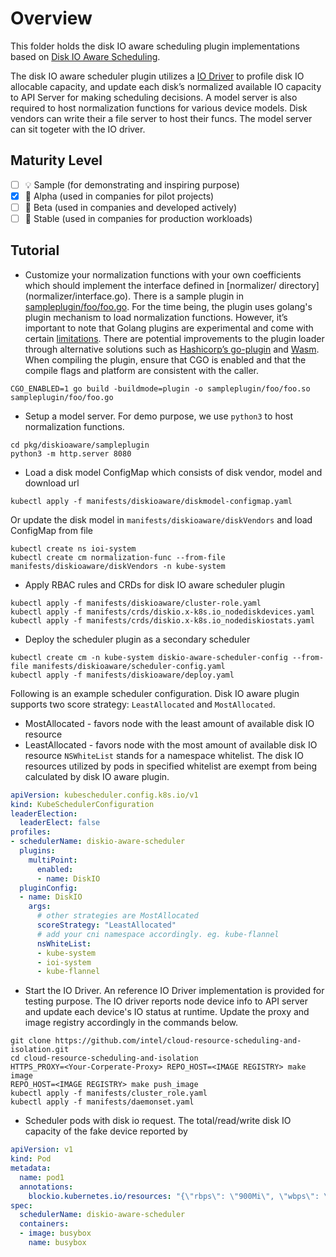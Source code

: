 # Overview

This folder holds the disk IO aware scheduling plugin implementations based on [Disk IO Aware Scheduling](https://github.com/kubernetes-sigs/scheduler-plugins/blob/master/kep/624-disk-io-aware-scheduling/README.md). 

The disk IO aware scheduler plugin utilizes a [IO Driver](https://github.com/intel/cloud-resource-scheduling-and-isolation) to profile disk IO allocable capacity, and update each disk’s normalized available IO capacity to API Server for making scheduling decisions. A model server is also required to host normalization functions for various device models. Disk vendors can write their a file server to host their funcs. The model server can sit togeter with the IO driver.

## Maturity Level

<!-- Check one of the values: Sample, Alpha, Beta, GA -->

- [ ] 💡 Sample (for demonstrating and inspiring purpose)
- [x] 👶 Alpha (used in companies for pilot projects)
- [ ] 👦 Beta (used in companies and developed actively)
- [ ] 👨 Stable (used in companies for production workloads)

## Tutorial

- Customize your normalization functions with your own coefficients which should implement the interface defined in [normalizer/ directory] (normalizer/interface.go). There is a sample plugin in [sampleplugin/foo/foo.go](sampleplugin/foo/foo.go). For the time being, the plugin uses golang's plugin mechanism to load normalization functions. However, it’s important to note that Golang plugins are experimental and come with certain [limitations](https://pkg.go.dev/plugin). There are potential improvements to the plugin loader through alternative solutions such as [Hashicorp’s go-plugin](https://github.com/hashicorp/go-plugin) and [Wasm](https://webassembly.org/). When compiling the plugin, ensure that CGO is enabled and that the compile flags and platform are consistent with the caller.
``` shell
CGO_ENABLED=1 go build -buildmode=plugin -o sampleplugin/foo/foo.so sampleplugin/foo/foo.go
``` 
- Setup a model server. For demo purpose, we use `python3` to host normalization functions. 
``` shell
cd pkg/diskioaware/sampleplugin
python3 -m http.server 8080
``` 
- Load a disk model ConfigMap which consists of disk vendor, model and download url
``` shell
kubectl apply -f manifests/diskioaware/diskmodel-configmap.yaml
```
Or update the disk model in `manifests/diskioaware/diskVendors` and load ConfigMap from file
``` shell
kubectl create ns ioi-system
kubectl create cm normalization-func --from-file manifests/diskioaware/diskVendors -n kube-system
```
- Apply RBAC rules and CRDs for disk IO aware scheduler plugin
``` shell
kubectl apply -f manifests/diskioaware/cluster-role.yaml
kubectl apply -f manifests/crds/diskio.x-k8s.io_nodediskdevices.yaml
kubectl apply -f manifests/crds/diskio.x-k8s.io_nodediskiostats.yaml
```
- Deploy the scheduler plugin as a secondary scheduler 
``` shell
kubectl create cm -n kube-system diskio-aware-scheduler-config --from-file manifests/diskioaware/scheduler-config.yaml 
kubectl apply -f manifests/diskioaware/deploy.yaml
```
Following is an example scheduler configuration. Disk IO aware plugin supports two score strategy: `LeastAllocated` and `MostAllocated`.     
* MostAllocated - favors node with the least amount of available disk IO resource
* LeastAllocated - favors node with the most amount of available disk IO resource
`NSWhiteList` stands for a namespace whitelist. The disk IO resources utilized by pods in specified whitelist are exempt from being calculated by disk IO aware plugin.
``` yaml
apiVersion: kubescheduler.config.k8s.io/v1
kind: KubeSchedulerConfiguration
leaderElection:
  leaderElect: false
profiles:
- schedulerName: diskio-aware-scheduler
  plugins:
    multiPoint:
      enabled:
      - name: DiskIO
  pluginConfig:
  - name: DiskIO
    args:
      # other strategies are MostAllocated
      scoreStrategy: "LeastAllocated"
      # add your cni namespace accordingly. eg. kube-flannel
      nsWhiteList: 
      - kube-system
      - ioi-system
      - kube-flannel
```
- Start the IO Driver. An reference IO Driver implementation is provided for testing purpose. The IO driver reports node device info to API server and update each device's IO status at runtime. Update the proxy and image registry accordingly in the commands below.
``` shell
git clone https://github.com/intel/cloud-resource-scheduling-and-isolation.git
cd cloud-resource-scheduling-and-isolation
HTTPS_PROXY=<Your-Corperate-Proxy> REPO_HOST=<IMAGE REGISTRY> make image 
REPO_HOST=<IMAGE REGISTRY> make push_image
kubectl apply -f manifests/cluster_role.yaml
kubectl apply -f manifests/daemonset.yaml
```
- Scheduler pods with disk io request. The total/read/write disk IO capacity of the fake device reported by 
``` yaml
apiVersion: v1
kind: Pod
metadata:
  name: pod1
  annotations:
    blockio.kubernetes.io/resources: "{\"rbps\": \"900Mi\", \"wbps\": \"900Mi\", \"blocksize\": \"4k\"}"
spec:
  schedulerName: diskio-aware-scheduler
  containers:
  - image: busybox
    name: busybox
```





